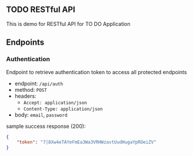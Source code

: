 ## TODO RESTful API

This is demo for RESTful API for TO DO Application

## Endpoints

### Authentication

Endpoint to retrieve authentication token to access all protected endpoints

- endpoint: `/api/auth`
- method: `POST`
- headers:
  - `Accept: application/json`
  - `Content-Type: application/json`
- body: `email`, `password`

sample success response (200):

```json
{
    "token": "7|8Xw4eTAYeFmEa3Wa3VRHWzavtUudHugaYpROeiZV"
}
```
